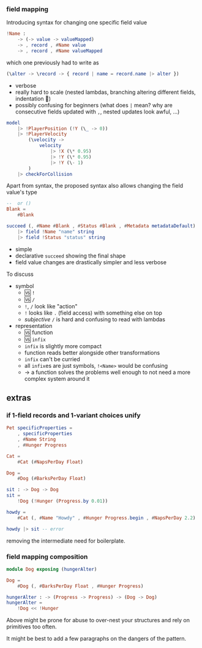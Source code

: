 ### field mapping
Introducing syntax for changing one specific field value

```elm
!Name :
    -> (-> value -> valueMapped)
    -> , record , #Name value
    -> , record , #Name valueMapped
```

which one previously had to write as

```elm
(\alter -> \record -> { record | name = record.name |> alter })
```

  - verbose
  - really hard to scale (nested lambdas, branching altering different fields, indentation 🚀)
  - possibly confusing for beginners (what does `|` mean? why are consecutive fields updated with `,`, nested updates look awful, ...)


```elm
model
    |> !PlayerPosition (!Y (\_ -> 0))
    |> !PlayerVelocity
        (\velocity ->
            velocity
                |> !X (\* 0.95)
                |> !Y (\* 0.95)
                |> !Y (\- 1)
        )
    |> checkForCollision
```


Apart from syntax, the proposed syntax also allows changing the field value's type

```elm
--  or ()
Blank =
    #Blank

succeed (, #Name #Blank , #Status #Blank , #Metadata metadataDefault)
    |> field !Name "name" string
    |> field !Status "status" string
```

  - simple
  - declarative `succeed` showing the final shape
  - field value changes are drastically simpler and less verbose

To discuss
  - symbol
      - 🆚 `!`
      - 🆚 `/`
      - `!`, `/` look like "action"
      - `!` looks like `.` (field access) with something else on top
      - _subjective_ `/` is hard and confusing to read with lambdas
  - representation
      - 🆚 function
      - 🆚 `infix`
      - `infix` is slightly more compact
      - function reads better alongside other transformations
      - `infix` can't be curried
      - all `infix`es are just symbols, `!<Name>` would be confusing
      - → a function solves the problems well enough
        to not need a more complex system around it

## extras

### if 1-field records and 1-variant choices unify

```elm
Pet specificProperties =
    , specificProperties
    , #Name String
    , #Hunger Progress

Cat =
    #Cat (#NapsPerDay Float)

Dog =
    #Dog (#BarksPerDay Float)

sit : -> Dog -> Dog
sit =
    !Dog (!Hunger (Progress.by 0.01))

howdy =
    #Cat (, #Name "Howdy" , #Hunger Progress.begin , #NapsPerDay 2.2)

howdy |> sit -- error
```
removing the intermediate need for boilerplate.

### field mapping composition

```elm
module Dog exposing (hungerAlter)

Dog =
    #Dog (, #BarksPerDay Float , #Hunger Progress)

hungerAlter : -> (Progress -> Progress) -> (Dog -> Dog)
hungerAlter =
    !Dog << !Hunger
```
Above might be prone for abuse to over-nest your structures and rely on primitives too often.

It might be best to add a few paragraphs on the dangers of the pattern.
